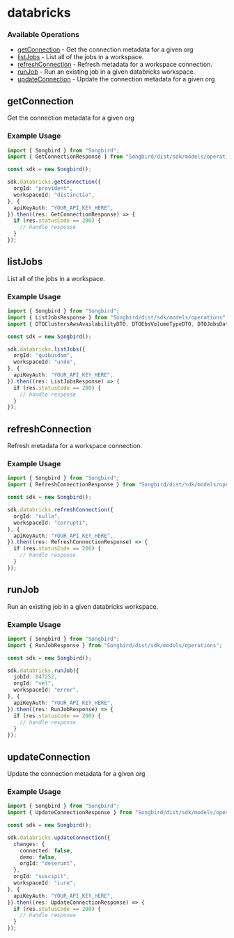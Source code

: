 # databricks

### Available Operations

* [getConnection](#getconnection) - Get the connection metadata for a given org
* [listJobs](#listjobs) - List all of the jobs in a workspace.
* [refreshConnection](#refreshconnection) - Refresh metadata for a workspace connection.
* [runJob](#runjob) - Run an existing job in a given databricks workspace.
* [updateConnection](#updateconnection) - Update the connection metadata for a given org

## getConnection

Get the connection metadata for a given org

### Example Usage

```typescript
import { Songbird } from "Songbird";
import { GetConnectionResponse } from "Songbird/dist/sdk/models/operations";

const sdk = new Songbird();

sdk.databricks.getConnection({
  orgId: "provident",
  workspaceId: "distinctio",
}, {
  apiKeyAuth: "YOUR_API_KEY_HERE",
}).then((res: GetConnectionResponse) => {
  if (res.statusCode == 200) {
    // handle response
  }
});
```

## listJobs

List all of the jobs in a workspace.

### Example Usage

```typescript
import { Songbird } from "Songbird";
import { ListJobsResponse } from "Songbird/dist/sdk/models/operations";
import { DTOClustersAwsAvailabilityDTO, DTOEbsVolumeTypeDTO, DTOJobsDataSecurityModeDTO } from "Songbird/dist/sdk/models/shared";

const sdk = new Songbird();

sdk.databricks.listJobs({
  orgId: "quibusdam",
  workspaceId: "unde",
}, {
  apiKeyAuth: "YOUR_API_KEY_HERE",
}).then((res: ListJobsResponse) => {
  if (res.statusCode == 200) {
    // handle response
  }
});
```

## refreshConnection

Refresh metadata for a workspace connection.

### Example Usage

```typescript
import { Songbird } from "Songbird";
import { RefreshConnectionResponse } from "Songbird/dist/sdk/models/operations";

const sdk = new Songbird();

sdk.databricks.refreshConnection({
  orgId: "nulla",
  workspaceId: "corrupti",
}, {
  apiKeyAuth: "YOUR_API_KEY_HERE",
}).then((res: RefreshConnectionResponse) => {
  if (res.statusCode == 200) {
    // handle response
  }
});
```

## runJob

Run an existing job in a given databricks workspace.

### Example Usage

```typescript
import { Songbird } from "Songbird";
import { RunJobResponse } from "Songbird/dist/sdk/models/operations";

const sdk = new Songbird();

sdk.databricks.runJob({
  jobId: 847252,
  orgId: "vel",
  workspaceId: "error",
}, {
  apiKeyAuth: "YOUR_API_KEY_HERE",
}).then((res: RunJobResponse) => {
  if (res.statusCode == 200) {
    // handle response
  }
});
```

## updateConnection

Update the connection metadata for a given org

### Example Usage

```typescript
import { Songbird } from "Songbird";
import { UpdateConnectionResponse } from "Songbird/dist/sdk/models/operations";

const sdk = new Songbird();

sdk.databricks.updateConnection({
  changes: {
    connected: false,
    demo: false,
    orgId: "deserunt",
  },
  orgId: "suscipit",
  workspaceId: "iure",
}, {
  apiKeyAuth: "YOUR_API_KEY_HERE",
}).then((res: UpdateConnectionResponse) => {
  if (res.statusCode == 200) {
    // handle response
  }
});
```
